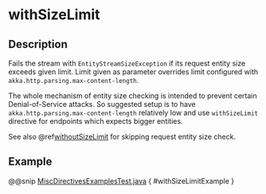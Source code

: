 # withSizeLimit

## Description

Fails the stream with `EntityStreamSizeException` if its request entity size exceeds given limit. Limit given
as parameter overrides limit configured with `akka.http.parsing.max-content-length`.

The whole mechanism of entity size checking is intended to prevent certain Denial-of-Service attacks.
So suggested setup is to have `akka.http.parsing.max-content-length` relatively low and use `withSizeLimit`
directive for endpoints which expects bigger entities.

See also @ref[withoutSizeLimit](withoutSizeLimit.md) for skipping request entity size check.

## Example

@@snip [MiscDirectivesExamplesTest.java]($test$/java/docs/http/javadsl/server/directives/MiscDirectivesExamplesTest.java) { #withSizeLimitExample }